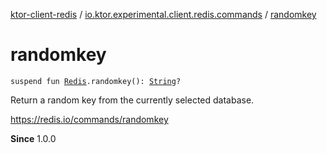 [ktor-client-redis](../index.md) / [io.ktor.experimental.client.redis.commands](index.md) / [randomkey](./randomkey.md)

# randomkey

`suspend fun `[`Redis`](../io.ktor.experimental.client.redis/-redis/index.md)`.randomkey(): `[`String`](https://kotlinlang.org/api/latest/jvm/stdlib/kotlin/-string/index.html)`?`

Return a random key from the currently selected database.

https://redis.io/commands/randomkey

**Since**
1.0.0


